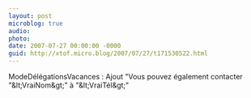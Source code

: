 ```yaml
---
layout: post
microblog: true
audio: 
photo: 
date: 2007-07-27 00:00:00 -0000
guid: http://xtof.micro.blog/2007/07/27/t171530522.html
---
```

ModeDélégationsVacances : Ajout "Vous pouvez également contacter "&amp;lt;VraiNom&amp;gt;" à "&amp;lt;VraiTél&amp;gt;"
